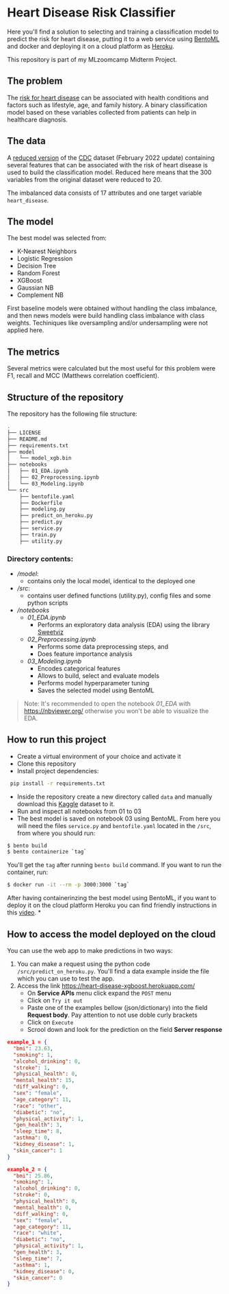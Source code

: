 # Heart Disease Risk Classifier

Here you'll find a solution to selecting and training a classification model to predict the risk for heart disease, putting it to a web service using [BentoML](https://www.bentoml.com/) and docker and deploying it on a cloud platform as [Heroku](https://www.heroku.com/).

This repository is part of my MLzoomcamp Midterm Project. 

## The problem

The [risk for heart disease](https://www.cdc.gov/heartdisease/risk_factors.htm) can be associated with health conditions and factors such as lifestyle, age, and family history. A binary classification model based on these variables collected from patients can help in healthcare diagnosis.

## The data

A [reduced version](https://www.kaggle.com/datasets/kamilpytlak/personal-key-indicators-of-heart-disease) of the [CDC](https://www.cdc.gov/) dataset (February 2022 update) containing several features that can be associated with the risk of heart disease is used to build the classification model. Reduced here means that the 300 variables from the original dataset were reduced to 20. 

The imbalanced data consists of 17 attributes and one target variable `heart_disease`.

## The model

The best model was selected from:
* K-Nearest Neighbors
* Logistic Regression
* Decision Tree
* Random Forest
* XGBoost
* Gaussian NB
* Complement NB

First baseline models were obtained without handling the class imbalance, and then news models were build handling class imbalance with class weights. Techiniques like oversampling and/or undersampling were not applied here.

## The metrics

Several metrics were calculated but the most useful for this problem were F1, recall and MCC (Matthews correlation coefficient).

## Structure of the repository

The repository has the following file structure:
```bash
.
├── LICENSE
├── README.md
├── requirements.txt
├── model
│   └── model_xgb.bin
├── notebooks
│   ├── 01_EDA.ipynb
│   ├── 02_Preprocessing.ipynb
│   └── 03_Modeling.ipynb
└── src
    ├── bentofile.yaml
    ├── Dockerfile
    ├── modeling.py
    ├── predict_on_heroku.py
    ├── predict.py
    ├── service.py
    ├── train.py
    ├── utility.py
```

### Directory contents:
* _/model_:
  * contains only the local model, identical to the deployed one
* _/src_:
  * contains user defined functions (utility.py), config files and some python scripts
* _/notebooks_
  * _01_EDA.ipynb_
    * Performs an exploratory data analysis (EDA) using the library [Sweetviz](https://github.com/fbdesignpro/sweetviz)
  * _02_Preprocessing.ipynb_
    * Performs some data preprocessing steps, and
    * Does feature importance analysis
  * _03_Modeling.ipynb_
    * Encodes categorical features
    * Allows to build, select and evaluate models
    * Performs model hyperparameter tuning
    * Saves the selected model using BentoML


> Note: It's recommended to open the notebook _01_EDA_ with https://nbviewer.org/ otherwise you won't be able to visualize the EDA. 

## How to run this project

* Create a virtual environment of your choice and activate it
* Clone this repository
* Install project dependencies: 
```bash
 pip install -r requirements.txt 
```

* Inside the repository create a new directory called `data` and manually download this [Kaggle](https://www.kaggle.com/datasets/kamilpytlak/personal-key-indicators-of-heart-disease) dataset to it.
* Run and inspect all notebooks from 01 to 03
* The best model is saved on notebook 03 using BentoML. From here you will need the files `service.py` and `bentofile.yaml` located in the `/src`, from where you should run:
```bash
$ bento build
$ bento containerize `tag`
```
You'll get the `tag` after running `bento build` command.
If you want to run the container, run:
```bash
$ docker run -it --rm -p 3000:3000 `tag`
```
After having containerinzing the best model using BentoML, if you want to deploy it on the cloud platform Heroku you can find friendly instructions in this [video](https://youtu.be/quBNcEzDhyA).
* 

## How to access the model deployed on the cloud

You can use the web app to make predictions in two ways:
1. You can make a request using the python code `/src/predict_on_heroku.py`. You'll find a data example inside the file which you can use to test the app.
2. Access the link https://heart-disease-xgboost.herokuapp.com/
   * On **Service APIs** menu click expand the `POST` menu
   * Click on `Try it out`
   * Paste one of the examples bellow (json/dictionary) into the field **Request body**. Pay attention to not use doble curly brackets
   * Click on `Execute`
   * Scrool down and look for the prediction on the field **Server response**

```json
example_1 = {
  "bmi": 23.63,
  "smoking": 1,
  "alcohol_drinking": 0,
  "stroke": 1,
  "physical_health": 0,
  "mental_health": 15,
  "diff_walking": 0,
  "sex": "female",
  "age_category": 11,
  "race": "other",
  "diabetic": "no",
  "physical_activity": 1,
  "gen_health": 3,
  "sleep_time": 8,
  "asthma": 0,
  "kidney_disease": 1,
  "skin_cancer": 1
}

example_2 = {
  "bmi": 25.86,
  "smoking": 1,
  "alcohol_drinking": 0,
  "stroke": 0,
  "physical_health": 0,
  "mental_health": 0,
  "diff_walking": 0,
  "sex": "female",
  "age_category": 11,
  "race": "white",
  "diabetic": "no",
  "physical_activity": 1,
  "gen_health": 3,
  "sleep_time": 7,
  "asthma": 1,
  "kidney_disease": 0,
  "skin_cancer": 0
}
```

